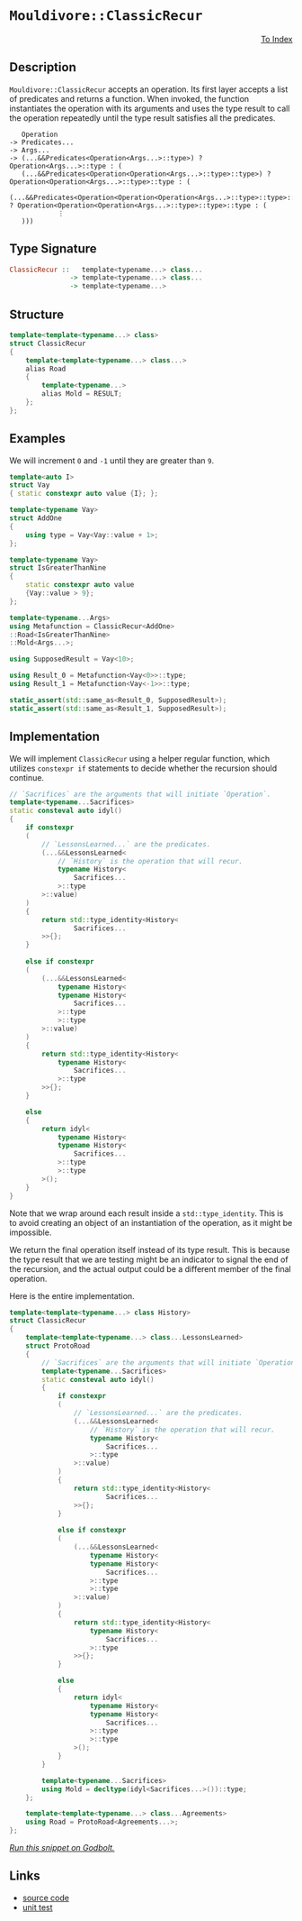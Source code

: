 <!-- Copyright 2024 Feng Mofan
SPDX-License-Identifier: Apache-2.0 -->

# `Mouldivore::ClassicRecur`

<p style='text-align: right;'><a href="../../../index.md#algorithms">To Index</a></p>

## Description

`Mouldivore::ClassicRecur` accepts an operation.
Its first layer accepts a list of predicates and returns a function.
When invoked, the function instantiates the operation with its arguments and uses the type result to call the operation repeatedly until the type result satisfies all the predicates.

<pre><code>   Operation
-> Predicates...
-> Args...
-> (...&&Predicates&lt;Operation&lt;Args...&gt;::type&gt;) ? Operation&lt;Args...&gt;::type : (
   (...&&Predicates&lt;Operation&lt;Operation&lt;Args...&gt;::type&gt;::type&gt;) ? Operation&lt;Operation&lt;Args...&gt;::type&gt;::type : (
   (...&&Predicates&lt;Operation&lt;Operation&lt;Operation&lt;Args...&gt;::type&gt;::type&gt;::type&gt;) ? Operation&lt;Operation&lt;Operation&lt;Args...&gt;::type&gt;::type&gt;::type : (
            &vellip;
   )))</code></pre>

## Type Signature

```Haskell
ClassicRecur ::   template<typename...> class...
               -> template<typename...> class...
               -> template<typename...>
```

## Structure

```C++
template<template<typename...> class>
struct ClassicRecur
{
    template<template<typename...> class...>
    alias Road
    {
        template<typename...>
        alias Mold = RESULT;
    };
};
```

## Examples

We will increment `0` and `-1` until they are greater than `9`.

```C++
template<auto I>
struct Vay
{ static constexpr auto value {I}; };

template<typename Vay>
struct AddOne
{
    using type = Vay<Vay::value + 1>;
};

template<typename Vay>
struct IsGreaterThanNine
{
    static constexpr auto value
    {Vay::value > 9};
};

template<typename...Args>
using Metafunction = ClassicRecur<AddOne>
::Road<IsGreaterThanNine>
::Mold<Args...>;

using SupposedResult = Vay<10>;

using Result_0 = Metafunction<Vay<0>>::type;
using Result_1 = Metafunction<Vay<-1>>::type;

static_assert(std::same_as<Result_0, SupposedResult>);
static_assert(std::same_as<Result_1, SupposedResult>);
```

## Implementation

We will implement `ClassicRecur` using a helper regular function, which utilizes `constexpr if` statements to decide whether the recursion should continue.

```C++
// `Sacrifices` are the arguments that will initiate `Operation`.
template<typename...Sacrifices>
static consteval auto idyl()
{
    if constexpr 
    (
        // `LessonsLearned...` are the predicates.
        (...&&LessonsLearned<
            // `History` is the operation that will recur.
            typename History<
                Sacrifices...
            >::type
        >::value)
    )
    {
        return std::type_identity<History<
                Sacrifices...
        >>{};
    }
    
    else if constexpr 
    (
        (...&&LessonsLearned<
            typename History<
            typename History<
                Sacrifices...
            >::type
            >::type
        >::value)
    )
    {
        return std::type_identity<History<
            typename History<
                Sacrifices...
            >::type
        >>{};
    }

    else
    {
        return idyl<
            typename History<
            typename History<
                Sacrifices...
            >::type
            >::type
        >();
    }
}
```

Note that we wrap around each result inside a `std::type_identity`.
This is to avoid creating an object of an instantiation of the operation, as it might be impossible.

We return the final operation itself instead of its type result.
This is because the type result that we are testing might be an indicator to signal the end of the recursion, and the actual output could be a different member of the final operation.

Here is the entire implementation.

```C++
template<template<typename...> class History>
struct ClassicRecur
{
    template<template<typename...> class...LessonsLearned>
    struct ProtoRoad
    {
        // `Sacrifices` are the arguments that will initiate `Operation`.
        template<typename...Sacrifices>
        static consteval auto idyl()
        {
            if constexpr 
            (
                // `LessonsLearned...` are the predicates.
                (...&&LessonsLearned<
                    // `History` is the operation that will recur.
                    typename History<
                        Sacrifices...
                    >::type
                >::value)
            )
            {
                return std::type_identity<History<
                        Sacrifices...
                >>{};
            }
            
            else if constexpr 
            (
                (...&&LessonsLearned<
                    typename History<
                    typename History<
                        Sacrifices...
                    >::type
                    >::type
                >::value)
            )
            {
                return std::type_identity<History<
                    typename History<
                        Sacrifices...
                    >::type
                >>{};
            }

            else
            {
                return idyl<
                    typename History<
                    typename History<
                        Sacrifices...
                    >::type
                    >::type
                >();
            }
        }

        template<typename...Sacrifices>
        using Mold = decltype(idyl<Sacrifices...>())::type;
    };

    template<template<typename...> class...Agreements>
    using Road = ProtoRoad<Agreements...>;
};
```

[*Run this snippet on Godbolt.*](https://godbolt.org/#z:OYLghAFBqd5QCxAYwPYBMCmBRdBLAF1QCcAaPECAMzwBtMA7AQwFtMQByARg9KtQYEAysib0QXACx8BBAKoBnTAAUAHpwAMvAFYTStJg1DIApACYAQuYukl9ZATwDKjdAGFUtAK4sGe1wAyeAyYAHI%2BAEaYxCAAnGakAA6oCoRODB7evnrJqY4CQSHhLFEx8baY9vkMQgRMxASZPn5cFVXptfUEhWGR0XEJCnUNTdmtQ109xaUDAJS2qF7EyOwc5gDMwcjeWADUJutuXo60hACeB9gmGgCC1zcEmCyJBo8Hbo/Pr5jvBGeJjFYmAAdKDLrttkwFApdgAJPBDEgXdZXW5DYheBy7NwGaF4ZAAJUwyCW9xMAHYrLddjTdp8Xkw3od6d9fv9AWxQcDwZDoVyAphoQIFAL6iF0Jd7rTdujMQRdspiKgiATUEwJdTaRSqTdpdKAPT6/YANg0QiYyGIeBoKwUJlNu3qmDpCGd9WAPkYBBhBAQjN2AHc6LRdsE0oznfaNAB5AHERnpKPczV6ulPBlMj7s5ic0Hmy3W/GCyUpvUTRzICHCx4ANzEjuOqFD6DOtAgsylqf2lM7Xdp1qrDCGmFUiWI%2B1LfYgvb7esNJo0AqFQ9FxHFXKjjuIzt9zrHmHwokeCmTutnqYgG7MxvMxqXCmFq/F7xn59T86j8MRxAuDoRLudVA4wTAQXX9INaBDbcSWIU831nP4ARzZ0vyIH8X0neCu3zK0bUFDdMKw/YURAEBEJ%2BQjZ0uUi628TAO0o6UGLPc9tVfN9twIJYGBlAh0FI8iAH08CwQRzneVCkQwliiOwi1cKLE8wUYrtJRRNjyQAEQOHV4IpbSVJpdjU0qJRQyoQdh1HcdjL1adDLsq8b2ve9H0wMUD2k2S9XI5C4QRNDkTcWz4N8oF/O/IKQtknDC1tAiZO86iyPZaLWJIlKATSvVktorx6Oy5i9J7BzpU47jeP4zLMGE0THD%2BCSAqkw5sr7MK2AiwKvO8uSCzwpS4J6oyMvI1qtXU9Sey0nTsv0skHNMijEtUkrlvPcq12bVtuqG9qUKa9CWtKrs9s65rguO89Yv6hKhuG7ABNSy6cpGp61qolF2xmhy5so367kolkIzZJCgS5a7FJLd6vFSIxdgAWU8dBiM03YsG2ciIBE7bDgh%2BKwU%2B2ZZkerL1l0rVprJ%2BaZKBzNaZ%2BZlszBgnsAhXEBpuYBtyeL07XU0sYeCYBdlVdUUYVJUVTVCVDk57m2EEAa1J1Oaqdue59QAKm1nXdb1/UNd13YABVBW9XZdYN24tb122datgG7jMTYGG2Lw9neY46HE/nHZt7WEYEZUBDOC37fuen3iYRtdgASSh2UsURhhg4YC51cpXiE0rNAh0eayGyIXY8sjSl48pixu20tW/aNm50HQaMQjD7WHcjxnQY6gA1MQE4IDEsXrxuQjJVbpUFuHyPF5PU6CnvaBosR8v2Sxdi4ZXR%2BrlXraN2OFAAcW3CNiGNv0GFCYJnUtiP01ZDuOWdee%2B4H%2BU98P9zHhPs%2BL5HjPyZpcs%2BJLL5zHIXJsJcZzannovOixFWaxFVirCu1N25Zk7iCUENxiDAD5qiG4E9hbw0wHUKgXhXbVHFjiKEqRCTElJLLBuTcGZ4NIqLGWbg35H0/qfQwP9mH3FIojWg7CsE4I3BNbe%2BDYbCyEF4RIuQDxEgUF4Wg8oDioxnkQNO7wuAaA3urW4BCRaChUQQQSGhp7EKYKQ8hiZDiaJDu8PRE0HrVW%2BlIoWxjlGqMElwSxJCyEODsW4Bx2jDgAFp14uJJgzSRgDkCCWodEAgEAhhVQUECRJfM3BKNMeY0guxZHyJSIokxqjLgdhrvErJSgGipL4qRDJbAsnvFyT41ohS5EKPQG0ggFSdIcHmAvDgABWXgfgOBaFIKgTgwVLDWBlIsZYkZnY8FIAQTQgz5gAGsQAjLMMCckZhJAAA4TkjI0LEfZGhjQnPWPoTgkheAsAkBoDQpAJlTJmRwXgCgQDvI2ZMwZpA4CwBgIgEAiwCCJGOOQSgaBnh0GiKEIEnBVAnONOE40khdjAGQJWKQwIzC8APIQEgIk9D8EECIMQ7ApAyEEIoFQ6ggWkF0K0AM8ZEicB4EMzgYyPmbOmZwaMxwYXylQBZdFmLsW4vxWvSQRLdgQA8Ii%2BgNlVmzF4ICrQ8wIBIARYkJFZAKAQENcakAwApAJBoKo6IfyIARCFREYI9Qzg8t4C65gP5owRG0MSQFayEUKwIE3Wg7rWVYAiF4YAbgxC0D%2BdwXgWAWCGGAOISNeBoKOBrIKIVI46GPA9eQQQlQhWnAiPGH8HgsBCv7ngF5SbSC5uIBEEpmknhptOEYTZ8wqAGBwV3PAmAAyxkYMWqlwhRDiHpZOplaghXsv0GmlA1hrD6DwBEP5kB5hAWqIm8JaT1GmHmZYMwXyW1WiwNu9sbQA3pBcAwdwnhmj%2BCfVMPoMRWi5DSAIUYLQkgpF/QwD9JR%2BjjEqPegQnQRgvrGHeoJ0HhjdEvtMcDthkP/r0BMBooGZhcHmA%2BJYKwJB8tGeMoV3zdjSqxTivFBLFVmGVbgMlGr1gEe1b2%2BYrp1T9FvbsyQ6xgSxHWOSSQGhJDHNNBoEZxpYgPI4E80gLz2PAmNFwW5sQTkaZGZILgIyRPGkFay75vz/nrN7SC8F%2BrIVithaa816qUVsE4PUFgNZyThKYGzNNa9YjAi4MCKZpK0IUtaJOmlM7pBzqUAu1lugEicqYNypNZGBWfN4N80V0Lji7ElVudznnvOQjhlwfzgWLEqtQGq6IK91hmC1RZoFeqDXVaNequFZq2sWrcx58JJWrWxF0XwOgn8HVOtZV6t1xaps%2Br9QG4twavRhojVMqNMa42QUTWslNXbVhrazfe3NibguqELasNZwRHjDKmRWqtZwa37e1VaRtayW1tqUB21NRhu2gGa3wAdCgh0jrHRMtZEXp10ui7IedLKpkJeXT2k9VhLAbq3fAXdiR92cEPXxY9a6z0XuiFevNO6EPVEfc%2BrIAHAioc/TkID1QsPfsZ%2BkPD6G7BQZqJhuDAHOeIe55MOnYGv0Ya6MzsXuHhf4cI0skjBGFPpco5wArfXisGFK%2BVoLzH8BoTqxxpruruPuSwDEW9wylMqf8xJ8kBnyTknWJJyQ2LWgZeFT82w5mdXAtBRCqF4rOuOeRaijgbnZUsAUDWSsNYyvAm%2BEMEluvyX8XC7ISLUOGXyFi3DnQIB7lJZS7yxXFGTMirsxKiyYecUR6j8XWP8f5RVZq2x9YjXvctZQN1jrDmu/9Cj/IwSMfYiCQb4k4gLBsUjbtcQcbzrXU/hm/Ps4vr/UOEW9VkNK2hXrdjfG7bybO0/ae6QfA2a8DHfzWdkkRam1XbLayu7brHt1pe8W977bD/pqFpZ/tTBB3DtHSQgnTT0hwkGh0ZWz0XTz0R2MAJxsArRvUx2xw4H1DSVXVPQsHPUy0vRElJ1vX5wpwgFcAl1pyKHpxZzyHSAlx/WqHZ1FwII6B52p2w0gwFxgxQzIJF2wyYNfXGGQzoNIwWGIzpTSxLy%2BRVyr12Br2j3rwjCGB11Y31zby41IB41N0oDI0txADMH83WHWBGQuT0zeT0PJFuWM3EI9z%2BQBRUIE3JCJVty4CkFiBtxEy4HJAU3WDEMy04E42azI2JXMO8I93b3mBbVSGcEkCAA)

## Links

- [source code](../../../../conceptrodon/descend/mouldivore/classic_recur.hpp)
- [unit test](../../../../tests/unit/metafunctions/mouldivore/classic_recur.test.hpp)

